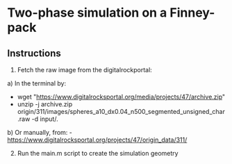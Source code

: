 # Two-phase simulation on a Finney-pack
## Instructions
1) Fetch the raw image from the digitalrockportal:

  a) In the terminal by:
  - wget "https://www.digitalrocksportal.org/media/projects/47/archive.zip"
  - unzip -j archive.zip origin/311/images/spheres_a10_dx0.04_n500_segmented_unsigned_char.raw -d input/.

  b) Or manually, from:
    - https://www.digitalrocksportal.org/projects/47/origin_data/311/

2) Run the main.m script to create the simulation geometry
